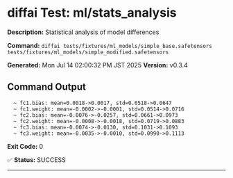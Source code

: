 # diffai Test: ml/stats_analysis

**Description:** Statistical analysis of model differences

**Command:** `diffai tests/fixtures/ml_models/simple_base.safetensors tests/fixtures/ml_models/simple_modified.safetensors`

**Generated:** Mon Jul 14 02:00:32 PM JST 2025
**Version:** v0.3.4

## Command Output

```
  ~ fc1.bias: mean=0.0018->0.0017, std=0.0518->0.0647
  ~ fc1.weight: mean=-0.0002->-0.0001, std=0.0514->0.0716
  ~ fc2.bias: mean=-0.0076->-0.0257, std=0.0661->0.0973
  ~ fc2.weight: mean=-0.0008->-0.0018, std=0.0719->0.0883
  ~ fc3.bias: mean=-0.0074->-0.0130, std=0.1031->0.1093
  ~ fc3.weight: mean=-0.0035->-0.0010, std=0.0990->0.1113
```

**Exit Code:** 0

✅ **Status:** SUCCESS

---
